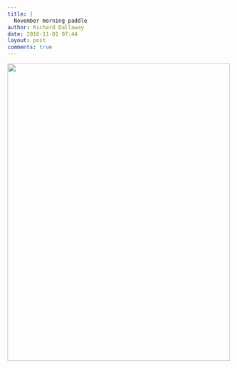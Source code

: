 ```yaml
---
title: |
  November morning paddle
author: Richard Dallaway
date: 2016-11-01 07:44
layout: post
comments: true
---
```


<div>
        <a href="http://static.skitters.dallaway.com/2016-11-01-november-morning-paddle-fullsize-FullSizeRender.jpg">
          <img src="http://static.skitters.dallaway.com/2016-11-01-november-morning-paddle-thumb-FullSizeRender.jpg" width="500" height="667"/>
        </a>
      </div>


  
      